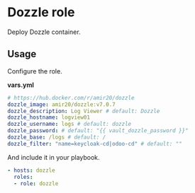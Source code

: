 # Dozzle role

Deploy Dozzle container.

## Usage

Configure the role.

**vars.yml**

```yml
# https://hub.docker.com/r/amir20/dozzle
dozzle_image: amir20/dozzle:v7.0.7
dozzle_description: Log Viewer # default: Dozzle
dozzle_hostname: logview01
dozzle_username: logs # default: dozzle
dozzle_password: # default: "{{ vault_dozzle_password }}"
dozzle_base: /logs # default: /
dozzle_filter: "name=keycloak-cd|odoo-cd" # default: ""
```

And include it in your playbook.

```yml
- hosts: dozzle
  roles:
  - role: dozzle
```
